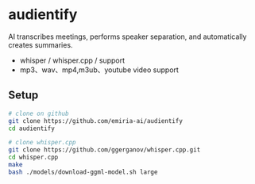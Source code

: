 # audientify

AI transcribes meetings, performs speaker separation, and automatically creates summaries.

- whisper / whisper.cpp / support
- mp3、wav、mp4,m3ub、youtube video support

## Setup

```bash
# clone on github
git clone https://github.com/emiria-ai/audientify
cd audientify

# clone whisper.cpp
git clone https://github.com/ggerganov/whisper.cpp.git
cd whisper.cpp
make
bash ./models/download-ggml-model.sh large
```
